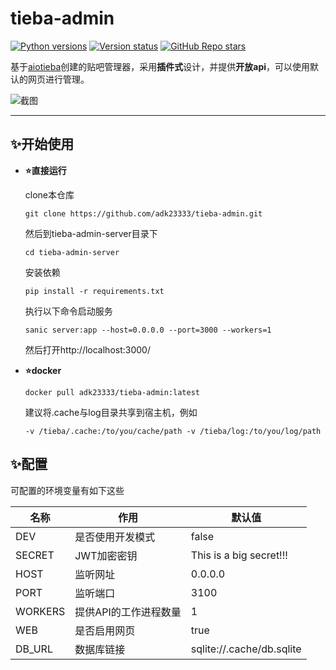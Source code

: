 # tieba-admin

[![Python versions](https://img.shields.io/badge/python-3.10%7C3.11%7C3.12-blue)]()
[![Version status](https://img.shields.io/badge/status-dev-orange)]()
[![GitHub Repo stars](https://img.shields.io/github/stars/adk23333/tieba-admin?style=flat)]()

基于[aiotieba](https://github.com/Starry-OvO/aiotieba)创建的贴吧管理器，采用**插件式**设计，并提供**开放api**，可以使用默认的网页进行管理。

![截图](https://s2.loli.net/2024/02/14/IB4FZevdGEVfiUK.png)

---

## ✨开始使用

- **:star:直接运行**

  clone本仓库

  ```shell
  git clone https://github.com/adk23333/tieba-admin.git
  ```

  然后到tieba-admin-server目录下

  ```shell
  cd tieba-admin-server
  ```
  
  安装依赖
  ```shell
  pip install -r requirements.txt
  ```

  执行以下命令启动服务

  ```shell
  sanic server:app --host=0.0.0.0 --port=3000 --workers=1
  ```

  然后打开http://localhost:3000/



- **:star:docker**

  ```shell
  docker pull adk23333/tieba-admin:latest
  ```
  
  建议将.cache与log目录共享到宿主机，例如

  ```shell
  -v /tieba/.cache:/to/you/cache/path -v /tieba/log:/to/you/log/path
  ```

## ✨配置

可配置的环境变量有如下这些

| 名称    | 作用                  | 默认值                    |
| ------- | --------------------- | ------------------------- |
| DEV     | 是否使用开发模式      | false                     |
| SECRET  | JWT加密密钥           | This is a big secret!!!   |
| HOST    | 监听网址              | 0.0.0.0                   |
| PORT    | 监听端口              | 3100                      |
| WORKERS | 提供API的工作进程数量 | 1                         |
| WEB     | 是否启用网页          | true                      |
| DB_URL  | 数据库链接            | sqlite://.cache/db.sqlite |

